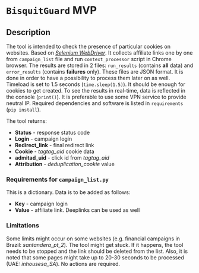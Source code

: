 # `BisquitGuard` MVP

## Description
The tool is intended to check the presence of particular cookies on websites.
Based on [_Selenium WebDriver_](https://www.selenium.dev/documentation/webdriver/).
It collects affiliate links one by one from `campaign_list` file and run `context_processor` script in Chrome browser.
The results are stored in 2 files: `run_results` (contains **all** data) and `error_results` (contains **failures** only).
These files are JSON format. It is done in order to have a possibility to process them later on as well.
Timeload is set to 1.5 seconds (`time.sleep(1.5)`). It should be enough for cookies to get created.
To see the results in real-time, data is reflected in the console (`print()`).
It is preferable to use some VPN service to provide neutral IP.
Required dependencies and software is listed in `requirements` (`pip install`).

The tool returns:
* **Status** - response status code
* **Login** - campaign login
* **Redirect_link** - final redirect link
* **Cookie** - _tagtag_aid_ cookie data
* **admitad_uid** - click id from _tagtag_aid_
* **Attribution** - _deduplication_cookie_ value

### Requirements for `campaign_list.py`

This is a dictionary. Data is to be added as follows:

* **Key** - campaign login
* **Value** - affiliate link. Deeplinks can be used as well

### Limitations

Some limits might occur on some websites (e.g. financial campaigns in Brazil: _santandera_pt_2_). 
The tool might get stuck. If it happens, the tool needs to be stopped and the link should be deleted from the list.
Also, it is noted that some pages might take up to 20-30 seconds to be processed (UAE: _inhousesa_SA_). No actions are required.
